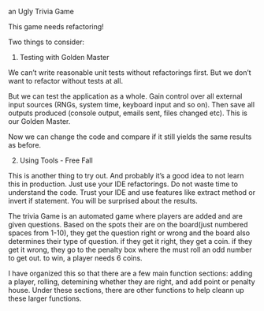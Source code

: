 an Ugly Trivia Game

This game needs refactoring!

Two things to consider:
1. Testing with Golden Master

We can’t write reasonable unit tests without refactorings first. But we don’t want to refactor without tests at all.

But we can test the application as a whole. Gain control over all external input sources (RNGs, system time, keyboard input and so on). Then save all outputs produced (console output, emails sent, files changed etc). This is our Golden Master.

Now we can change the code and compare if it still yields the same results as before.

2. Using Tools - Free Fall

This is another thing to try out. And probably it’s a good idea to not learn this in production. Just use your IDE refactorings. Do not waste time to understand the code. Trust your IDE and use features like extract method or invert if statement. You will be surprised about the results.

The trivia Game is an automated game where players are added and are given questions. Based on the spots their are on the board(just numbered spaces from 1-10), they get the question right or wrong and the board also determines their type of question. if they get it right, they get a coin. if they get it wrong, they go to the penalty box where the must roll an odd number to get out. to win, a player needs 6 coins. 

I have organized this so that there are a few main function sections: adding a player, rolling, detemining whether they are right, and add point or penalty house. Under these sections, there are other functions to help cleann up these larger functions. 
